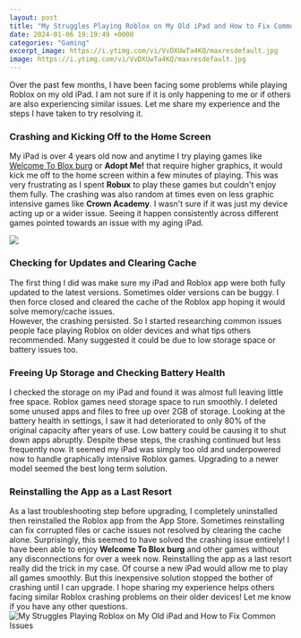 ```yaml
---
layout: post
title: "My Struggles Playing Roblox on My Old iPad and How to Fix Common Issues"
date: 2024-01-06 19:19:49 +0000
categories: "Gaming"
excerpt_image: https://i.ytimg.com/vi/VvDXUwTa4KQ/maxresdefault.jpg
image: https://i.ytimg.com/vi/VvDXUwTa4KQ/maxresdefault.jpg
---
```


Over the past few months, I have been facing some problems while playing Roblox on my old iPad. I am not sure if it is only happening to me or if others are also experiencing similar issues. Let me share my experience and the steps I have taken to try resolving it. 
### Crashing and Kicking Off to the Home Screen
My iPad is over 4 years old now and anytime I try playing games like [Welcome To Blox burg](https://store.fi.io.vn/funny-chihuahuas-easter-day-bunny-eggs-easter-costume-womens-chihuahua-dog) or **Adopt Me!** that require higher graphics, it would kick me off to the home screen within a few minutes of playing. This was very frustrating as I spent **Robux** to play these games but couldn't enjoy them fully.
The crashing was also random at times even on less graphic intensive games like **Crown Academy**. I wasn't sure if it was just my device acting up or a wider issue. Seeing it happen consistently across different games pointed towards an issue with my aging iPad.

![](https://i.ytimg.com/vi/YerMH5wzyzQ/hqdefault.jpg)
### Checking for Updates and Clearing Cache  
The first thing I did was make sure my iPad and Roblox app were both fully updated to the latest versions. Sometimes older versions can be buggy. I then force closed and cleared the cache of the Roblox app hoping it would solve memory/cache issues.   
However, the crashing persisted. So I started researching common issues people face playing Roblox on older devices and what tips others recommended. Many suggested it could be due to low storage space or battery issues too.
### Freeing Up Storage and Checking Battery Health
I checked the storage on my iPad and found it was almost full leaving little free space. Roblox games need storage space to run smoothly. I deleted some unused apps and files to free up over 2GB of storage.
Looking at the battery health in settings, I saw it had deteriorated to only 80% of the original capacity after years of use. Low battery could be causing it to shut down apps abruptly. 
Despite these steps, the crashing continued but less frequently now. It seemed my iPad was simply too old and underpowered now to handle graphically intensive Roblox games. Upgrading to a newer model seemed the best long term solution.
### Reinstalling the App as a Last Resort
As a last troubleshooting step before upgrading, I completely uninstalled then reinstalled the Roblox app from the App Store. Sometimes reinstalling can fix corrupted files or cache issues not resolved by clearing the cache alone.
Surprisingly, this seemed to have solved the crashing issue entirely! I have been able to enjoy **Welcome To Blox burg** and other games without any disconnections for over a week now. Reinstalling the app as a last resort really did the trick in my case.
Of course a new iPad would allow me to play all games smoothly. But this inexpensive solution stopped the bother of crashing until I can upgrade. I hope sharing my experience helps others facing similar Roblox crashing problems on their older devices! Let me know if you have any other questions.
![My Struggles Playing Roblox on My Old iPad and How to Fix Common Issues](https://i.ytimg.com/vi/VvDXUwTa4KQ/maxresdefault.jpg)